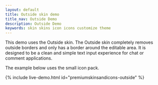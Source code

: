 ```yaml
---
layout: default
title: Outside skin demo
title_nav: Outside Demo
description: Outside Demo
keywords: skin skins icon icons customize theme
---
```


This demo uses the Outside skin. The Outside skin completely removes outside borders and only has a border around the editable area. It is designed to be a clean and simple text input experience for chat or comment applications.

The example below uses the small icon pack.

{% include live-demo.html id="premiumskinsandicons-outside" %}

